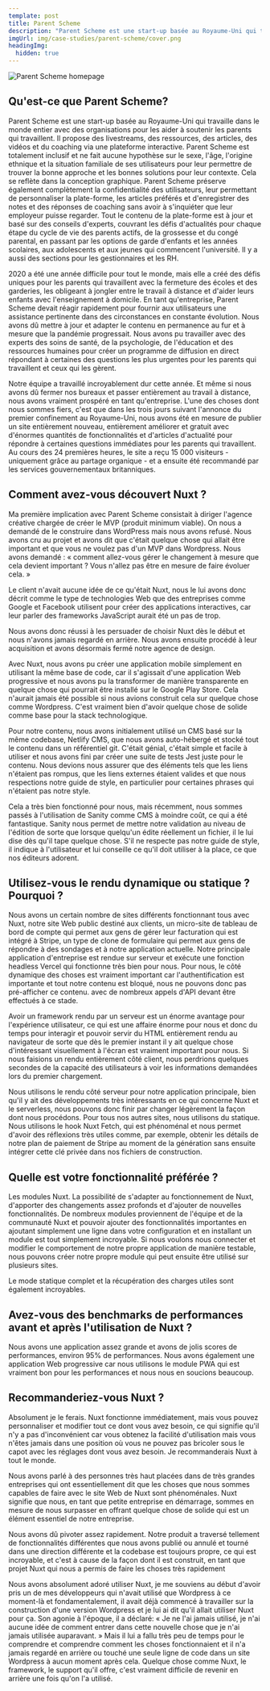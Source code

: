 ```yaml
---
template: post
title: Parent Scheme
description: "Parent Scheme est une start-up basée au Royaume-Uni qui travaille dans le monde entier avec des organisations pour les aider à soutenir les parents qui travaillent. Il propose des livestreams, des ressources, des articles, des vidéos et du coaching via une plateforme interactive."
imgUrl: img/case-studies/parent-scheme/cover.png
headingImg:
  hidden: true
---
```


![Parent Scheme homepage](img/case-studies/parent-scheme/main.png)

## Qu'est-ce que Parent Scheme?

Parent Scheme est une start-up basée au Royaume-Uni qui travaille dans le monde entier avec des organisations pour les aider à soutenir les parents qui travaillent. Il propose des livestreams, des ressources, des articles, des vidéos et du coaching via une plateforme interactive. Parent Scheme est totalement inclusif et ne fait aucune hypothèse sur le sexe, l'âge, l'origine ethnique et la situation familiale de ses utilisateurs pour leur permettre de trouver la bonne approche et les bonnes solutions pour leur contexte. Cela se reflète dans la conception graphique. Parent Scheme préserve également complètement la confidentialité des utilisateurs, leur permettant de personnaliser la plate-forme, les articles préférés et d'enregistrer des notes et des réponses de coaching sans avoir à s'inquiéter que leur employeur puisse regarder. Tout le contenu de la plate-forme est à jour et basé sur des conseils d'experts, couvrant les défis d'actualités pour chaque étape du cycle de vie des parents actifs, de la grossesse et du congé parental, en passant par les options de garde d'enfants et les années scolaires, aux adolescents et aux jeunes qui commencent l'université. Il y a aussi des sections pour les gestionnaires et les RH.

2020 a été une année difficile pour tout le monde, mais elle a créé des défis uniques pour les parents qui travaillent avec la fermeture des écoles et des garderies, les obligeant à jongler entre le travail à distance et d'aider leurs enfants avec l'enseignement à domicile. En tant qu'entreprise, Parent Scheme devait réagir rapidement pour fournir aux utilisateurs une assistance pertinente dans des circonstances en constante évolution. Nous avons dû mettre à jour et adapter le contenu en permanence au fur et à mesure que la pandémie progressait. Nous avons pu travailler avec des experts des soins de santé, de la psychologie, de l'éducation et des ressources humaines pour créer un programme de diffusion en direct répondant à certaines des questions les plus urgentes pour les parents qui travaillent et ceux qui les gèrent.

Notre équipe a travaillé incroyablement dur cette année. Et même si nous avons dû fermer nos bureaux et passer entièrement au travail à distance, nous avons vraiment prospéré en tant qu'entreprise. L'une des choses dont nous sommes fiers, c'est que dans les trois jours suivant l'annonce du premier confinement au Royaume-Uni, nous avons été en mesure de publier un site entièrement nouveau, entièrement améliorer et gratuit avec d'énormes quantités de fonctionnalités et d'articles d'actualité pour répondre à certaines questions immédiates pour les parents qui travaillent. Au cours des 24 premières heures, le site a reçu 15 000 visiteurs - uniquement grâce au partage organique - et a ensuite été recommandé par les services gouvernementaux britanniques.

## Comment avez-vous découvert Nuxt ?

Ma première implication avec Parent Scheme consistait à diriger l'agence créative chargée de créer le MVP (produit minimum viable). On nous a demandé de le construire dans WordPress mais nous avons refusé. Nous avons cru au projet et avons dit que c'était quelque chose qui allait être important et que vous ne voulez pas d'un MVP dans Wordpress. Nous avons demandé : « comment allez-vous gérer le changement à mesure que cela devient important ? Vous n'allez pas être en mesure de faire évoluer cela. »

Le client n'avait aucune idée de ce qu'était Nuxt, nous le lui avons donc décrit comme le type de technologies Web que des entreprises comme Google et Facebook utilisent pour créer des applications interactives, car leur parler des frameworks JavaScript aurait été un pas de trop.

Nous avons donc réussi à les persuader de choisir Nuxt dès le début et nous n'avons jamais regardé en arrière. Nous avons ensuite procédé à leur acquisition et avons désormais fermé notre agence de design.

Avec Nuxt, nous avons pu créer une application mobile simplement en utilisant la même base de code, car il s'agissait d'une application Web progressive et nous avons pu la transformer de manière transparente en quelque chose qui pourrait être installé sur le Google Play Store. Cela n'aurait jamais été possible si nous avions construit cela sur quelque chose comme Wordpress. C'est vraiment bien d'avoir quelque chose de solide comme base pour la stack technologique.

Pour notre contenu, nous avons initialement utilisé un CMS basé sur la même codebase, Netlify CMS, que nous avons auto-hébergé et stocké tout le contenu dans un référentiel git. C'était génial, c'était simple et facile à utiliser et nous avons fini par créer une suite de tests Jest juste pour le contenu. Nous devions nous assurer que des éléments tels que les liens n'étaient pas rompus, que les liens externes étaient valides et que nous respections notre guide de style, en particulier pour certaines phrases qui n'étaient pas notre style.

Cela a très bien fonctionné pour nous, mais récemment, nous sommes passés à l'utilisation de Sanity comme CMS à moindre coût, ce qui a été fantastique. Sanity nous permet de mettre notre validation au niveau de l'édition de sorte que lorsque quelqu'un édite réellement un fichier, il le lui dise dès qu'il tape quelque chose. S'il ne respecte pas notre guide de style, il indique à l'utilisateur et lui conseille ce qu'il doit utiliser à la place, ce que nos éditeurs adorent.

## Utilisez-vous le rendu dynamique ou statique ? Pourquoi ?

Nous avons un certain nombre de sites différents fonctionnant tous avec Nuxt, notre site Web public destiné aux clients, un micro-site de tableau de bord de compte qui permet aux gens de gérer leur facturation qui est intégré à Stripe, un type de clone de formulaire qui permet aux gens de répondre à des sondages et à notre application actuelle. Notre principale application d'entreprise est rendue sur serveur et exécute une fonction headless Vercel qui fonctionne très bien pour nous. Pour nous, le côté dynamique des choses est vraiment important car l'authentification est importante et tout notre contenu est bloqué, nous ne pouvons donc pas pré-afficher ce contenu. avec de nombreux appels d'API devant être effectués à ce stade.

Avoir un framework rendu par un serveur est un énorme avantage pour l'expérience utilisateur, ce qui est une affaire énorme pour nous et donc du temps pour interagir et pouvoir servir du HTML entièrement rendu au navigateur de sorte que dès le premier instant il y ait quelque chose d'intéressant visuellement à l'écran est vraiment important pour nous. Si nous faisions un rendu entièrement côté client, nous perdrions quelques secondes de la capacité des utilisateurs à voir les informations demandées lors du premier chargement.

Nous utilisons le rendu côté serveur pour notre application principale, bien qu'il y ait des développements très intéressants en ce qui concerne Nuxt et le serverless, nous pouvons donc finir par changer légèrement la façon dont nous procédons. Pour tous nos autres sites, nous utilisons du statique. Nous utilisons le hook Nuxt Fetch, qui est phénoménal et nous permet d'avoir des réflexions très utiles comme, par exemple, obtenir les détails de notre plan de paiement de Stripe au moment de la génération sans ensuite intégrer cette clé privée dans nos fichiers de construction.

## Quelle est votre fonctionnalité préférée ?

Les modules Nuxt. La possibilité de s'adapter au fonctionnement de Nuxt, d'apporter des changements assez profonds et d'ajouter de nouvelles fonctionnalités. De nombreux modules proviennent de l'équipe et de la communauté Nuxt et pouvoir ajouter des fonctionnalités importantes en ajoutant simplement une ligne dans votre configuration et en installant un module est tout simplement incroyable. Si nous voulons nous connecter et modifier le comportement de notre propre application de manière testable, nous pouvons créer notre propre module qui peut ensuite être utilisé sur plusieurs sites.

Le mode statique complet et la récupération des charges utiles sont également incroyables.

## Avez-vous des benchmarks de performances avant et après l'utilisation de Nuxt ?

Nous avons une application assez grande et avons de jolis scores de performances, environ 95% de performances. Nous avons également une application Web progressive car nous utilisons le module PWA qui est vraiment bon pour les performances et nous nous en soucions beaucoup.

## Recommanderiez-vous Nuxt ?

Absolument je le ferais. Nuxt fonctionne immédiatement, mais vous pouvez personnaliser et modifier tout ce dont vous avez besoin, ce qui signifie qu'il n'y a pas d'inconvénient car vous obtenez la facilité d'utilisation mais vous n'êtes jamais dans une position où vous ne pouvez pas bricoler sous le capot avec les réglages dont vous avez besoin. Je recommanderais Nuxt à tout le monde.

Nous avons parlé à des personnes très haut placées dans de très grandes entreprises qui ont essentiellement dit que les choses que nous sommes capables de faire avec le site Web de Nuxt sont phénoménales. Nuxt signifie que nous, en tant que petite entreprise en démarrage, sommes en mesure de nous surpasser en offrant quelque chose de solide qui est un élément essentiel de notre entreprise.

Nous avons dû pivoter assez rapidement. Notre produit a traversé tellement de fonctionnalités différentes que nous avons publié ou annulé et tourné dans une direction différente et la codebase est toujours propre, ce qui est incroyable, et c'est à cause de la façon dont il est construit, en tant que projet Nuxt qui nous a permis de faire les choses très rapidement

Nous avons absolument adoré utiliser Nuxt, je me souviens au début d'avoir pris un de mes développeurs qui n'avait utilisé que Wordpress à ce moment-là et fondamentalement, il avait déjà commencé à travailler sur la construction d'une version Wordpress et je lui ai dit qu'il allait utiliser Nuxt pour ça. Son agonie à l'époque, il a déclaré: « Je ne l'ai jamais utilisé, je n'ai aucune idée de comment entrer dans cette nouvelle chose que je n'ai jamais utilisée auparavant. » Mais il lui a fallu très peu de temps pour le comprendre et comprendre comment les choses fonctionnaient et il n'a jamais regardé en arrière ou touché une seule ligne de code dans un site Wordpress à aucun moment après cela. Quelque chose comme Nuxt, le framework, le support qu'il offre, c'est vraiment difficile de revenir en arrière une fois qu'on l'a utilisé.
